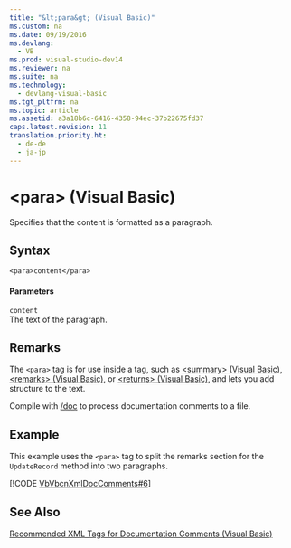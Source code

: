 ```yaml
---
title: "&lt;para&gt; (Visual Basic)"
ms.custom: na
ms.date: 09/19/2016
ms.devlang: 
  - VB
ms.prod: visual-studio-dev14
ms.reviewer: na
ms.suite: na
ms.technology: 
  - devlang-visual-basic
ms.tgt_pltfrm: na
ms.topic: article
ms.assetid: a3a18b6c-6416-4358-94ec-37b22675fd37
caps.latest.revision: 11
translation.priority.ht: 
  - de-de
  - ja-jp
---
```

# &lt;para&gt; (Visual Basic)
Specifies that the content is formatted as a paragraph.  
  
## Syntax  
  
```  
<para>content</para>  
```  
  
#### Parameters  
 `content`  
 The text of the paragraph.  
  
## Remarks  
 The `<para>` tag is for use inside a tag, such as [<summary\> (Visual Basic)](../vs140/-summary---Visual-Basic-.md), [<remarks\> (Visual Basic)](../vs140/-remarks---Visual-Basic-.md), or [<returns\> (Visual Basic)](../vs140/-returns---Visual-Basic-.md), and lets you add structure to the text.  
  
 Compile with [/doc](../vs140/-doc.md) to process documentation comments to a file.  
  
## Example  
 This example uses the `<para>` tag to split the remarks section for the `UpdateRecord` method into two paragraphs.  
  
 [!CODE [VbVbcnXmlDocComments#6](../CodeSnippet/VS_Snippets_VBCSharp/VbVbcnXmlDocComments#6)]  
  
## See Also  
 [Recommended XML Tags for Documentation Comments (Visual Basic)](../vs140/Recommended-XML-Tags-for-Documentation-Comments--Visual-Basic-.md)